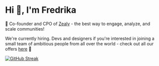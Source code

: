 <h1>Hi 👋, I'm Fredrika</h1>

🚀 Co-founder and CPO of [Zealy](https://zealy.io/) - the best way to engage, analyze, and scale communities!

We're currently hiring. Devs and designers if you're interested in joining a small team of ambitious people from all over the world - check out all our offers [here](https://zealy.crew.work/jobs) 🌈


[![GitHub Streak](https://streak-stats.demolab.com?user=fredrikalindh&hide_border=true)](https://git.io/streak-stats)
